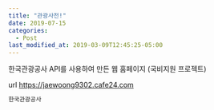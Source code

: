 ```yaml
---
title: "관광사전!"
date: 2019-07-15
categories:
  - Post
last_modified_at: 2019-03-09T12:45:25-05:00
---
```


한국관광공사 API를 사용하여 만든 웹 홈페이지 (국비지원 프로젝트)

url 
https://jaewoong9302.cafe24.com
```bash
한국관광공사
```
